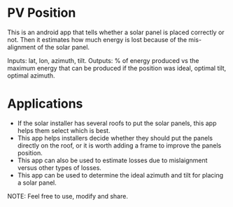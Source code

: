 # PV Position
This is an android app that tells whether a solar panel is placed correctly or not. Then it estimates how much energy is lost because of the mis-alignment of the solar panel. 

Inputs: lat, lon, azimuth, tilt.
Outputs: % of energy produced vs the maximum energy that can be produced if the position was ideal, optimal tilt, optimal azimuth. 

# Applications
- If the solar installer has several roofs to put the solar panels, this app helps them select which is best.
- This app helps installers decide whether they should put the panels directly on the roof, or it is worth adding a frame to improve the panels position.
- This app can also be used to estimate losses due to mislaignment versus other types of losses. 
- This app can be used to determine the ideal azimuth and tilt for placing a solar panel.

NOTE: Feel free to use, modify and share.

